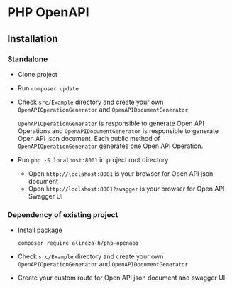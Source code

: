 # PHP OpenAPI

## Installation

### Standalone

- Clone project
- Run `composer update`
- Check `src/Example` directory and create your own `OpenAPIOperationGenerator` and `OpenAPIDocumentGenerator`

  `OpenAPIOperationGenerator` is responsible to generate Open API Operations and `OpenAPIDocumentGenerator` is
  responsible to generate Open API json document. Each public method of `OpenAPIOperationGenerator` generates one Open
  API Operation.

- Run `php -S localhost:8001` in project root directory

    - Open `http://loclahost:8001` is your browser for Open API json document
    - Open `http://loclahost:8001?swagger` is your browser for Open API Swagger UI

### Dependency of existing project

- Install package

    ```shell
    composer require alireza-h/php-openapi
    ```
  
- Check `src/Example` directory and create your own `OpenAPIOperationGenerator` and `OpenAPIDocumentGenerator`
- Create your custom route for Open API json document and swagger UI
